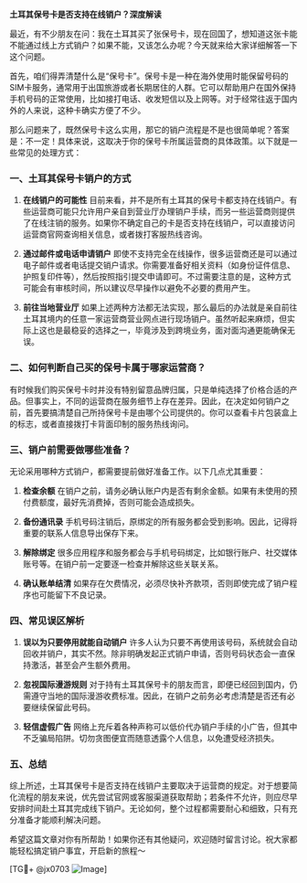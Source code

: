 **土耳其保号卡是否支持在线销户？深度解读**

最近，有不少朋友在问：我在土耳其买了张保号卡，现在回国了，想知道这张卡能不能通过线上方式销户？如果不能，又该怎么办呢？今天就来给大家详细解答一下这个问题。

首先，咱们得弄清楚什么是“保号卡”。保号卡是一种在海外使用时能保留号码的SIM卡服务，通常用于出国旅游或者长期居住的人群。它可以帮助用户在国外保持手机号码的正常使用，比如接打电话、收发短信以及上网等。对于经常往返于国内外的人来说，这种卡确实方便了不少。

那么问题来了，既然保号卡这么实用，那它的销户流程是不是也很简单呢？答案是：不一定！具体来说，这取决于你的保号卡所属运营商的具体政策。以下就是一些常见的处理方式：

### 一、土耳其保号卡销户的方式

1. **在线销户的可能性**
   目前来看，并不是所有土耳其的保号卡都支持在线销户。有些运营商可能只允许用户亲自到营业厅办理销户手续，而另一些运营商则提供了在线注销的服务。如果你不确定自己的卡是否支持在线销户，可以直接访问运营商官网查询相关信息，或者拨打客服热线咨询。

2. **通过邮件或电话申请销户**
   即使不支持完全在线操作，很多运营商还是可以通过电子邮件或者电话提交销户请求。你需要准备好相关资料（如身份证件信息、护照复印件等），然后按照指引提交申请即可。不过需要注意的是，这种方式可能会有审核时间，所以建议尽早操作以避免不必要的费用产生。

3. **前往当地营业厅**
   如果上述两种方法都无法实现，那么最后的办法就是亲自前往土耳其境内的任意一家运营商营业网点进行现场销户。虽然听起来麻烦，但实际上这也是最稳妥的选择之一，毕竟涉及到跨境业务，面对面沟通更能确保无误。

### 二、如何判断自己买的保号卡属于哪家运营商？

有时候我们购买保号卡时并没有特别留意品牌归属，只是单纯选择了价格合适的产品。但事实上，不同的运营商在服务细节上存在差异。因此，在决定如何销户之前，首先要搞清楚自己所持保号卡是由哪个公司提供的。你可以查看卡片包装盒上的标志，或者直接拨打卡背面印制的服务热线询问。

### 三、销户前需要做哪些准备？

无论采用哪种方式销户，都需要提前做好准备工作。以下几点尤其重要：

1. **检查余额**
   在销户之前，请务必确认账户内是否有剩余金额。如果有未使用的预付费额度，最好先消费掉，否则可能会造成损失。

2. **备份通讯录**
   手机号码注销后，原绑定的所有服务都会受到影响。因此，记得将重要的联系人信息导出保存下来。

3. **解除绑定**
   很多应用程序和服务都会与手机号码绑定，比如银行账户、社交媒体账号等。在销户前一定要逐一检查并解除这些关联关系。

4. **确认账单结清**
   如果存在欠费情况，必须尽快补齐款项，否则即使完成了销户程序也可能留下不良记录。

### 四、常见误区解析

1. **误以为只要停用就能自动销户**
   许多人认为只要不再使用该号码，系统就会自动回收并销户，其实不然。除非明确发起正式销户申请，否则号码状态会一直保持激活，甚至会产生额外费用。

2. **忽视国际漫游规则**
   对于持有土耳其保号卡的朋友而言，即便已经回到国内，仍需遵守当地的国际漫游收费标准。因此，在销户之前务必考虑清楚是否还有必要继续保留此号码。

3. **轻信虚假广告**
   网络上充斥着各种声称可以低价代办销户手续的小广告，但其中不乏骗局陷阱。切勿贪图便宜而随意透露个人信息，以免遭受经济损失。

### 五、总结

综上所述，土耳其保号卡是否支持在线销户主要取决于运营商的规定。对于想要简化流程的朋友来说，优先尝试官网或客服渠道获取帮助；若条件不允许，则应尽早安排时间赴土耳其完成线下销户。无论如何，整个过程都需要耐心和细致，只有充分准备才能顺利解决问题。

希望这篇文章对你有所帮助！如果你还有其他疑问，欢迎随时留言讨论。祝大家都能轻松搞定销户事宜，开启新的旅程～

[TG💪+ @jx0703 ![Image](https://github.com/user-attachments/assets/dbca1d08-cadb-493c-b0ec-ad6f7a83f270)]